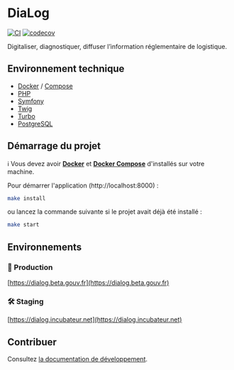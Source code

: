 # DiaLog
[![CI](https://github.com/MTES-MCT/dialog/actions/workflows/ci.yml/badge.svg)](https://github.com/MTES-MCT/dialog/actions/workflows/ci.yml)
[![codecov](https://codecov.io/gh/MTES-MCT/dialog/branch/main/graph/badge.svg?token=VJpXBny7YB)](https://codecov.io/gh/MTES-MCT/dialog)

Digitaliser, diagnostiquer, diffuser l’information réglementaire de logistique.

## Environnement technique

- [Docker](https://www.docker.com/) / [Compose](https://docs.docker.com/compose/)
- [PHP](https://www.php.net/)
- [Symfony](https://www.symfony.com/)
- [Twig](https://twig.symfony.com/)
- [Turbo](https://turbo.hotwired.dev/)
- [PostgreSQL](https://www.postgresql.org/)

## Démarrage du projet

ℹ️ Vous devez avoir **[Docker](https://www.docker.com/)** et **[Docker Compose](https://docs.docker.com/compose/)** d'installés sur votre machine.

Pour démarrer l'application (http://localhost:8000) :

```bash
make install
```

ou lancez la commande suivante si le projet avait déjà été installé :

```bash
make start
```

## Environnements

### 🚀 Production

[https://dialog.beta.gouv.fr](https://dialog.beta.gouv.fr)

### 🛠️ Staging

[https://dialog.incubateur.net](https://dialog.incubateur.net)

## Contribuer

Consultez [la documentation de développement](./docs/README.md).
